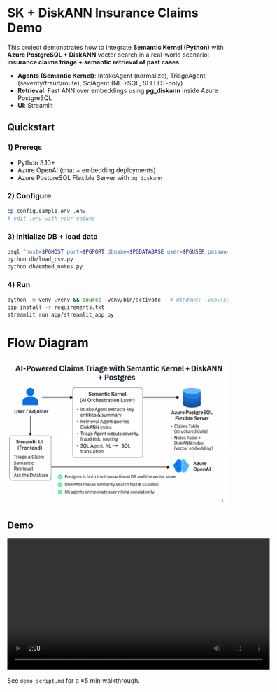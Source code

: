 
# SK + DiskANN Insurance Claims Demo

This project demonstrates how to integrate **Semantic Kernel (Python)** with **Azure PostgreSQL + DiskANN** vector search in a real-world scenario: **insurance claims triage + semantic retrieval of past cases**.

- **Agents (Semantic Kernel)**: IntakeAgent (normalize), TriageAgent (severity/fraud/route), SqlAgent (NL→SQL, SELECT-only)
- **Retrieval**: Fast ANN over embeddings using **pg_diskann** inside Azure PostgreSQL
- **UI**: Streamlit

## Quickstart

### 1) Prereqs
- Python 3.10+
- Azure OpenAI (chat + embedding deployments)
- Azure PostgreSQL Flexible Server with `pg_diskann`

### 2) Configure
```bash
cp config.sample.env .env
# edit .env with your values
```

### 3) Initialize DB + load data
```bash
psql "host=$PGHOST port=$PGPORT dbname=$PGDATABASE user=$PGUSER password=$PGPASSWORD sslmode=require" -f db/init.sql
python db/load_csv.py
python db/embed_notes.py
```

### 4) Run
```bash
python -m venv .venv && source .venv/bin/activate   # Windows: .venv\Scripts\activate
pip install -r requirements.txt
streamlit run app/streamlit_app.py
```
# Flow Diagram

![Claims Processing Flow](img/Flow.png)

## Demo

<video src="img/demosK.webm" controls="controls" width="600">
  Your browser does not support the video tag.  
  [Watch the demo](https://github.com/srihareendra/sk-triage-claims/blob/main/img/demosK.webm?raw=true)
</video>

See `demo_script.md` for a ≤5 min walkthrough.
